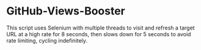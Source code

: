 # GitHub-Views-Booster
This script uses Selenium with multiple threads to visit and refresh a target URL at a high rate for 8 seconds, then slows down for 5 seconds to avoid rate limiting, cycling indefinitely.
